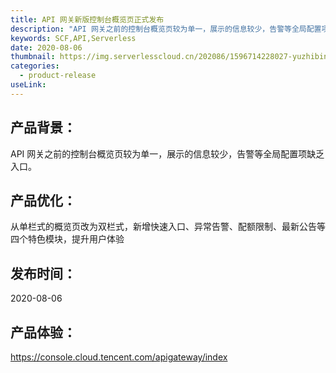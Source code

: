 ```yaml
---
title: API 网关新版控制台概览页正式发布
description: "API 网关之前的控制台概览页较为单一，展示的信息较少，告警等全局配置项缺乏入口。"
keywords: SCF,API,Serverless
date: 2020-08-06
thumbnail: https://img.serverlesscloud.cn/202086/1596714228027-yuzhibingfa.jpg
categories:
  - product-release
useLink: 
---
```



## 产品背景：

API 网关之前的控制台概览页较为单一，展示的信息较少，告警等全局配置项缺乏入口。

## 产品优化：

从单栏式的概览页改为双栏式，新增快速入口、异常告警、配额限制、最新公告等四个特色模块，提升用户体验

## 发布时间：

2020-08-06

## 产品体验：
https://console.cloud.tencent.com/apigateway/index